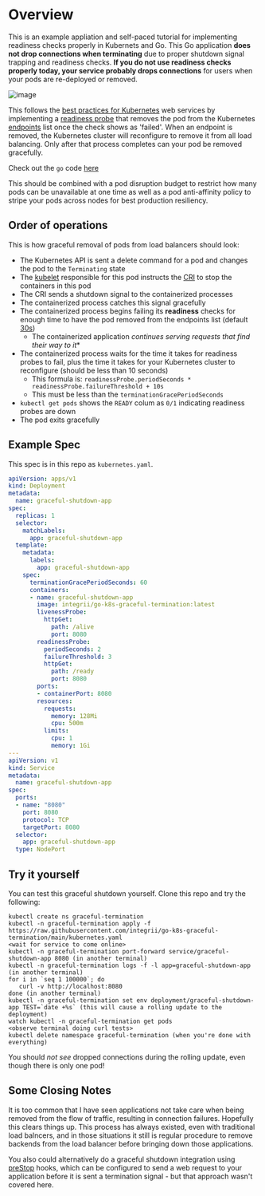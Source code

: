 # Overview

This is an example appliation and self-paced tutorial for implementing readiness checks properly in Kubernets and Go.  This Go application **does not drop connections when terminating** due to proper shutdown signal trapping and readiness checks.  **If you do not use readiness checks properly today, your service probably drops connections** for users when your pods are re-deployed or removed.

![image](https://user-images.githubusercontent.com/98695/156651930-1843f799-e577-4c22-895c-5e5a611af895.png)

This follows the [best practices for Kubernetes](https://learnk8s.io/production-best-practices) web services by implementing a [readiness probe](https://kubernetes.io/docs/tasks/configure-pod-container/configure-liveness-readiness-startup-probes/#define-readiness-probes) that removes the pod from the Kubernetes [endpoints](https://kubernetes.io/docs/reference/generated/kubernetes-api/v1.22/#endpoints-v1-core) list once the check shows as 'failed'.  When an endpoint is removed, the Kubernetes cluster will reconfigure to remove it from all load balancing.  Only after that process completes can your pod be removed gracefully.

Check out the `go` code [here](https://github.com/integrii/go-k8s-graceful-termination/blob/main/cmd/app/main.go)

This should be combined with a pod disruption budget to restrict how many pods can be unavailable at one time as well as a pod anti-affinity policy to stripe your pods across nodes for best production resiliency.

## Order of operations

This is how graceful removal of pods from load balancers should look:

- The Kubernetes API is sent a delete command for a pod and changes the pod to the `Terminating` state
- The [kubelet](https://kubernetes.io/docs/reference/command-line-tools-reference/kubelet/) responsible for this pod instructs the [CRI](https://kubernetes.io/docs/concepts/architecture/cri/) to stop the containers in this pod
- The CRI sends a shutdown signal to the containerized processes
- The containerized process catches this signal gracefully
- The containerized process begins failing its **readiness** checks for enough time to have the pod removed from the endpoints list (default [30s](https://kubernetes.io/docs/tasks/configure-pod-container/configure-liveness-readiness-startup-probes/#configure-probes))
	- The containerized application *continues serving requests that find their way to it**
- The containerized process waits for the time it takes for readiness probes to fail, plus the time it takes for your Kubernetes cluster to reconfigure (should be less than 10 seconds)
	- This formula is: `readinessProbe.periodSeconds * readinessProbe.failureThreshold + 10s`
	- This must be less than the `terminationGracePeriodSeconds`
- `kubectl get pods` shows the `READY` colum as `0/1` indicating readiness probes are down
- The pod exits gracefully


## Example Spec

This spec is in this repo as `kubernetes.yaml`.

```yaml
apiVersion: apps/v1
kind: Deployment
metadata:
  name: graceful-shutdown-app
spec:
  replicas: 1
  selector:
    matchLabels:
      app: graceful-shutdown-app
  template:
    metadata:
      labels:
        app: graceful-shutdown-app
    spec:
      terminationGracePeriodSeconds: 60
      containers:
      - name: graceful-shutdown-app
        image: integrii/go-k8s-graceful-termination:latest
        livenessProbe:
          httpGet:
            path: /alive
            port: 8080
        readinessProbe:
          periodSeconds: 2
          failureThreshold: 3
          httpGet:
            path: /ready
            port: 8080
        ports:
        - containerPort: 8080
        resources:
          requests:
            memory: 128Mi
            cpu: 500m
          limits:
            cpu: 1
            memory: 1Gi
---
apiVersion: v1
kind: Service
metadata:
  name: graceful-shutdown-app
spec:
  ports:
  - name: "8080"
    port: 8080
    protocol: TCP
    targetPort: 8080
  selector:
    app: graceful-shutdown-app
  type: NodePort
```



## Try it yourself

You can test this graceful shutdown yourself.  Clone this repo and try the following:

```
kubectl create ns graceful-termination
kubectl -n graceful-termination apply -f https://raw.githubusercontent.com/integrii/go-k8s-graceful-termination/main/kubernetes.yaml
<wait for service to come online>
kubectl -n graceful-termination port-forward service/graceful-shutdown-app 8080 (in another terminal)
kubectl -n graceful-termination logs -f -l app=graceful-shutdown-app (in another terminal)
for i in `seq 1 100000`; do 
   curl -v http://localhost:8080 
done (in another terminal)
kubectl -n graceful-termination set env deployment/graceful-shutdown-app TEST=`date +%s` (this will cause a rolling update to the deployment)
watch kubectl -n graceful-termination get pods
<observe terminal doing curl tests>
kubectl delete namespace graceful-termination (when you're done with everything)
```

You should _not see_ dropped connections during the rolling update, even though there is only one pod!


## Some Closing Notes

It is too common that I have seen applications not take care when being removed from the flow of traffic, resulting in connection failures.  Hopefully this clears things up.  This process has always existed, even with traditional load balncers, and in those situations it still is regular procedure to remove backends from the load balancer before bringing down those applications.

You also could alternatively do a graceful shutdown integration using [preStop](https://kubernetes.io/docs/concepts/containers/container-lifecycle-hooks/) hooks, which can be configured to send a web request to your application before it is sent a termination signal - but that approach wasn't covered here.
